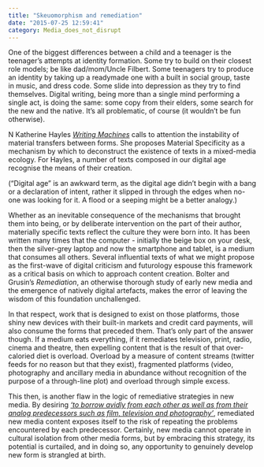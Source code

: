 ```yaml
---
title: "Skeuomorphism and remediation"
date: "2015-07-25 12:59:41"
category: Media_does_not_disrupt
---
```


One of the biggest differences between a child and a teenager is the
teenager’s attempts at identity formation. Some try to build on their
closest role models; be like dad/mom/Uncle Filbert. Some teenagers try
to produce an identity by taking up a readymade one with a built in
social group, taste in music, and dress code. Some slide into depression
as they try to find themselves. Digital writing, being more than a
single mind performing a single act, is doing the same: some copy from
their elders, some search for the new and the native. It’s all
problematic, of course (it wouldn’t be fun otherwise).

N Katherine Hayles [*Writing Machines*](https://mitpress.mit.edu/books/writing-machines) calls to attention the instability
of material transfers between forms. She proposes Material Specificity
as a mechanism by which to deconstruct the existence of texts in a
mixed-media ecology. For Hayles, a number of texts composed in our
digital age recognise the means of their creation.

(“Digital age” is an awkward term, as the digital age didn’t begin with
a bang or a declaration of intent, rather it slipped in through the
edges when no-one was looking for it. A flood or a seeping might be a
better analogy.)

Whether as an inevitable consequence of the mechanisms that brought them
into being, or by deliberate intervention on the part of their author,
materially specific texts reflect the culture they were born into. It
has been written many times that the computer - initially the beige box
on your desk, then the silver-grey laptop and now the smartphone and
tablet, is a medium that consumes all others. Several influential texts
of what we might propose as the first-wave of digital criticism and
futurology espouse this framework as a critical basis on which to
approach content creation. Bolter and Grusin’s *Remediation*, an otherwise
thorough study of early new media and the emergence of natively digital
artefacts, makes the error of leaving the wisdom of this foundation
unchallenged.

In that respect, work that is designed to exist on those platforms,
those shiny new devices with their built-in markets and credit card
payments, will also consume the forms that preceded them. That’s only
part of the answer though. If a medium eats everything, if it remediates
television, print, radio, cinema and theatre, then expelling content
that is the result of that over-caloried diet is overload. Overload by a
measure of content streams (twitter feeds for no reason but that they
exist), fragmented platforms (video, photography and ancillary media in
abundance without recognition of the purpose of a through-line plot) and
overload through simple excess.

This then, is another flaw in the logic of remediative strategies in new
media. By desiring [*‘to borrow avidly from each other as well as from
their analog predecessors such as film, television and photography’*](http://www.dcrc.org.uk/wp-content/uploads/2013/08/hybrid_stories_0.pdf),
remediated new media content exposes itself to the risk of repeating the
problems encountered by each predecessor. Certainly, new media cannot
operate in cultural isolation from other media forms, but by embracing
this strategy, its potential is curtailed, and in doing so, any
opportunity to genuinely develop new form is strangled at birth.

